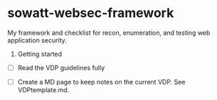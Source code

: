# sowatt-websec-framework
My framework and checklist for recon, enumeration, and testing web application security.

1. Getting started
- [ ] Read the VDP guidelines fully 
- [ ] Create a MD page to keep notes on the current VDP. See VDPtemplate.md.

 